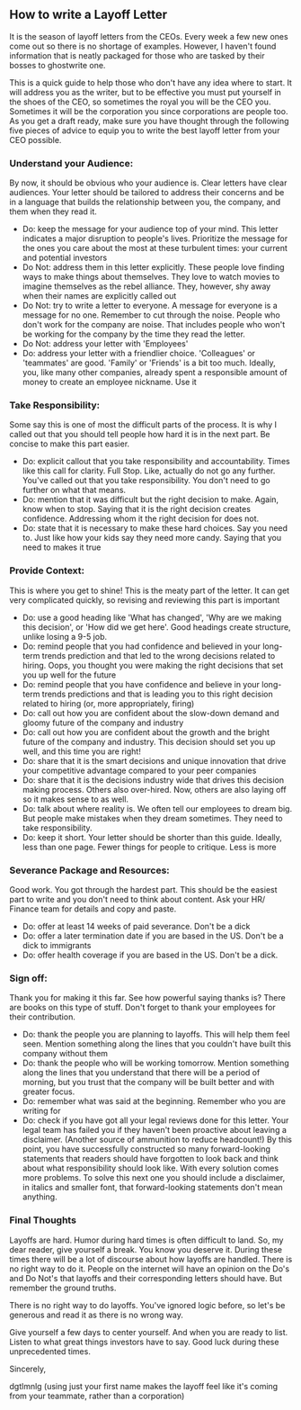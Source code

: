 ## How to write a Layoff Letter

It is the season of layoff letters from the CEOs. Every week a few new ones come out so there is no shortage of examples. However, I haven't found information that is neatly packaged for those who are tasked by their bosses to ghostwrite one. 

This is a quick guide to help those who don't have any idea where to start. It will address you as the writer, but to be effective you must put yourself in the shoes of the CEO, so sometimes the royal you will be the CEO you. Sometimes it will be the corporation you since corporations are people too. 
As you get a draft ready, make sure you have thought through the following five pieces of advice to equip you to write the best layoff letter from your CEO possible.

### Understand your Audience:

By now, it should be obvious who your audience is. Clear letters have clear audiences. Your letter should be tailored to address their concerns and be in a language that builds the relationship between you, the company, and them when they read it.

*	Do: keep the message for your audience top of your mind. This letter indicates a major disruption to people's lives. Prioritize the message for the ones you care about the most at these turbulent times: your current and potential investors
*	Do Not: address them in this letter explicitly. These people love finding ways to make things about themselves. They love to watch movies to imagine themselves as the rebel alliance. They, however, shy away when their names are explicitly called out
*	Do Not: try to write a letter to everyone. A message for everyone is a message for no one. Remember to cut through the noise. People who don't work for the company are noise. That includes people who won't be working for the company by the time they read the letter.
*	Do Not: address your letter with 'Employees'
*	Do: address your letter with a friendlier choice. 'Colleagues' or 'teammates' are good. 'Family' or 'Friends' is a bit too much. Ideally, you, like many other companies, already spent a responsible amount of money to create an employee nickname. Use it

### Take Responsibility:

Some say this is one of most the difficult parts of the process. It is why I called out that you should tell people how hard it is in the next part. Be concise to make this part easier.

*	Do: explicit callout that you take responsibility and accountability. Times like this call for clarity. Full Stop. Like, actually do not go any further. You've called out that you take responsibility. You don't need to go further on what that means.
*	Do: mention that it was difficult but the right decision to make. Again, know when to stop. Saying that it is the right decision creates confidence. Addressing whom it the right decision for does not.
*	Do: state that it is necessary to make these hard choices. Say you need to. Just like how your kids say they need more candy. Saying that you need to makes it true

### Provide Context:

This is where you get to shine! This is the meaty part of the letter. It can get very complicated quickly, so revising and reviewing this part is important

*	Do: use a good heading like 'What has changed', 'Why are we making this decision', or 'How did we get here'. Good headings create structure, unlike losing a 9-5 job.
*	Do: remind people that you had confidence and believed in your long-term trends prediction and that led to the wrong decisions related to hiring. Oops, you thought you were making the right decisions that set you up well for the future
*	Do: remind people that you have confidence and believe in your long-term trends predictions and that is leading you to this right decision related to hiring (or, more appropriately, firing)
*	Do: call out how you are confident about the slow-down demand and gloomy future of the company and industry
*	Do: call out how you are confident about the growth and the bright future of the company and industry. This decision should set you up well, and this time you are right!
*	Do: share that it is the smart decisions and unique innovation that drive your competitive advantage compared to your peer companies
*	Do: share that it is the decisions industry wide that drives this decision making process. Others also over-hired. Now, others are also laying off so it makes sense to as well.
* Do: talk about where reality is. We often tell our employees to dream big. But people make mistakes when they dream sometimes. They need to take responsibility.
*	Do: keep it short. Your letter should be shorter than this guide. Ideally, less than one page. Fewer things for people to critique. Less is more

### Severance Package and Resources:

Good work. You got through the hardest part. This should be the easiest part to write and you don't need to think about content. Ask your HR/ Finance team for details and copy and paste.

*	Do: offer at least 14 weeks of paid severance. Don't be a dick
*	Do: offer a later termination date if you are based in the US. Don't be a dick to immigrants
*	Do: offer health coverage if you are based in the US. Don't be a dick.

### Sign off:

Thank you for making it this far. See how powerful saying thanks is? There are books on this type of stuff. Don't forget to thank your employees for their contribution.

* Do: thank the people you are planning to layoffs. This will help them feel seen. Mention something along the lines that you couldn't have built this company without them
* Do: thank the people who will be working tomorrow. Mention something along the lines that you understand that there will be a period of morning, but you trust that the company will be built better and with greater focus.
*	Do: remember what was said at the beginning. Remember who you are writing for
*	Do: check if you have got all your legal reviews done for this letter. Your legal team has failed you if they haven't been proactive about leaving a disclaimer. (Another source of ammunition to reduce headcount!) By this point, you have successfully constructed so many forward-looking statements that readers should have forgotten to look back and think about what responsibility should look like. With every solution comes more problems. To solve this next one you should include a disclaimer, in italics and smaller font, that forward-looking statements don't mean anything. 


### Final Thoughts

Layoffs are hard. Humor during hard times is often difficult to land. So, my dear reader, give yourself a break. You know you deserve it. During these times there will be a lot of discourse about how layoffs are handled. There is no right way to do it. People on the internet will have an opinion on the Do's and Do Not's that layoffs and their corresponding letters should have. But remember the ground truths.

There is no right way to do layoffs. You've ignored logic before, so let's be generous and read it as there is no wrong way.

Give yourself a few days to center yourself. And when you are ready to list. Listen to what great things investors have to say. Good luck during these unprecedented times.

Sincerely, 

dgtlmnlg (using just your first name makes the layoff feel like it's coming from your teammate, rather than a corporation)

